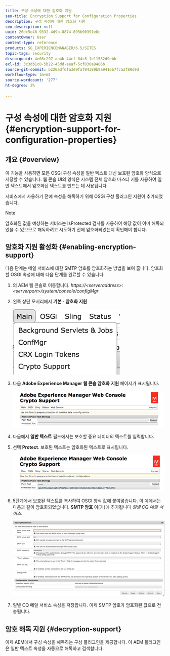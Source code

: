 ```yaml
---
title: 구성 속성에 대한 암호화 지원
seo-title: Encryption Support for Configuration Properties
description: 구성 속성에 대한 암호화 지원
seo-description: null
uuid: 26dc5e46-9332-4d9b-8874-895b90391e8c
contentOwner: User
content-type: reference
products: SG_EXPERIENCEMANAGER/6.5/SITES
topic-tags: security
discoiquuid: 4e08c297-aa4b-44cf-84c8-1e11582d9ebb
exl-id: 3c3db1c8-5b22-45dd-aeaf-5cf830a9486b
source-git-commit: b220adf6fa3e9faf94389b9a9416b7fca2f89d9d
workflow-type: tm+mt
source-wordcount: '277'
ht-degree: 2%

---
```


# 구성 속성에 대한 암호화 지원{#encryption-support-for-configuration-properties}

## 개요 {#overview}

이 기능을 사용하면 모든 OSGi 구성 속성을 일반 텍스트 대신 보호된 암호화 양식으로 저장할 수 있습니다. 웹 콘솔 UI의 양식은 시스템 전체 암호화 마스터 키를 사용하여 일반 텍스트에서 암호화된 텍스트를 만드는 데 사용됩니다.

서비스에서 사용하기 전에 속성을 해독하기 위해 OSGi 구성 플러그인 지원이 추가되었습니다.

>[!NOTE]
>
>암호화된 값을 예상하는 서비스는 IsProtected 검사를 사용하여 해당 값이 이미 해독되었을 수 있으므로 해독하려고 시도하기 전에 암호화되었는지 확인해야 합니다.

## 암호화 지원 활성화 {#enabling-encryption-support}

다음 단계는 메일 서비스에 대한 SMTP 암호를 암호화하는 방법을 보여 줍니다. 암호화할 OSGI 속성에 대해 다음 단계를 완료할 수 있습니다.

1. 의 AEM 웹 콘솔로 이동합니다. *https://&lt;serveraddress>:&lt;serverport>/system/console/configMgr*
1. 왼쪽 상단 모서리에서 **기본 - 암호화 지원**

   ![chlimage_1-325](assets/chlimage_1-325.png)

1. 다음 **Adobe Experience Manager 웹 콘솔 암호화 지원** 페이지가 표시됩니다.

   ![screen_shot_2018-08-01at113417am](assets/screen_shot_2018-08-01at113417am.png)

1. 다음에서 **일반 텍스트** 필드에서는 보호할 중요 데이터의 텍스트를 입력합니다.
1. 선택 **Protect**. 보호된 텍스트는 암호화된 텍스트로 표시됩니다.

   ![screen_shot_2018-08-01at113844am](assets/screen_shot_2018-08-01at113844am.png)

1. 5단계에서 보호된 텍스트를 복사하여 OSGI 양식 값에 붙여넣습니다. 이 예에서는 다음과 같이 암호화되었습니다. **SMTP 암호** 이(가)에 추가됩니다 *일별 CQ 메일 서비스*.

   ![screen_shot_2016-12-18at105809pm](assets/screen_shot_2016-12-18at105809pm.png)

1. 일별 CQ 메일 서비스 속성을 저장합니다. 이제 SMTP 암호가 암호화된 값으로 전송됩니다.

## 암호 해독 지원 {#decryption-support}

이제 AEM에서 구성 속성을 해독하는 구성 플러그인을 제공합니다. 이 AEM 플러그인은 일반 텍스트 속성을 자동으로 해독하고 검색합니다.
